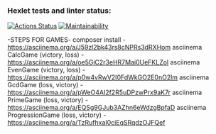 ### Hexlet tests and linter status:
[![Actions Status](https://github.com/pavla36/php-project-45/workflows/hexlet-check/badge.svg)](https://github.com/pavla36/php-project-45/actions)
[![Maintainability](https://api.codeclimate.com/v1/badges/cf1a081d92cfd7cd8efd/maintainability)](https://codeclimate.com/github/pavla36/frontend-project-lvl1/maintainability)

-STEPS FOR GAMES-
composer install - https://asciinema.org/a/J59zl2bk43rs8cNPRs3dRXHom
asciinema CalcGame (victory, loss) - https://asciinema.org/a/oe5GjC2r3eHR7Mai0UeFKLZol
asciinema EvenGame (victory, loss) - https://asciinema.org/a/p0w4vRwV2I0FdWkGO2E0nO2lm
asciinema GcdGame  (loss, victory) - https://asciinema.org/a/pWeO4AI2f2R5uDPzwPrx9aK7r
asciinema PrimeGame  (loss, victory) - https://asciinema.org/a/EQSg9GJub3AZhn6eWdzgBpfaD
asciinema ProgressionGame  (loss, victory) - https://asciinema.org/a/TzRufhxaI0ciEqSRqdzOJFQef
